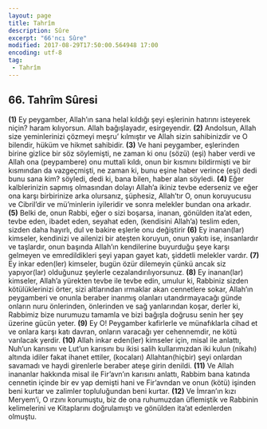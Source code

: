 ```yaml
---
layout: page
title: Tahrîm
description: Sûre
excerpt: "66'ncı Sûre"
modified: 2017-08-29T17:50:00.564948 17:00
encoding: utf-8
tag: 
 - Tahrîm
---
```


## 66. Tahrîm Sûresi

**(1)** Ey peygamber, Allah’ın sana helal kıldığı şeyi eşlerinin hatırını isteyerek niçin? haram kılıyorsun. Allah bağışlayadır, esirgeyendir.
**(2)** Andolsun, Allah size yeminlerinizi çözmeyi meşru’ kılmıştır ve Allah sizin sahibinizdir ve O bilendir, hüküm ve hikmet sahibidir.
**(3)** Ve hani peygamber, eşlerinden birine gizlice bir söz söylemişti, ne zaman ki onu (sözü) (eşi) haber verdi ve Allah ona (peypambere) onu muttali kıldı, onun bir kısmını bildirmişti ve bir kısmından da vazgeçmişti, ne zaman ki, bunu eşine haber verince (eşi) dedi bunu sana kim? söyledi, dedi ki, bana bilen, haber alan söyledi.
**(4)** Eğer kalblerinizin sapmış olmasından dolayı Allah’a ikiniz tevbe ederseniz ve eğer ona karşı birbirinize arka olursanız, şüphesiz, Allah’tır O, onun koruyucusu ve Cibril’dir ve mü’minlerin iyileridir ve sonra melekler bundan ona arkadır.
**(5)** Belki de, onun Rabbi, eğer o sizi boşarsa, inanan, gönülden ita’at eden, tevbe eden, ibadet eden, seyahat eden, (kendisini Allah’a) teslim eden, sizden daha hayırlı, dul ve bakire eşlerle onu değiştirir 
**(6)** Ey inanan(lar) kimseler, kendinizi ve ailenizi bir ateşten koruyun, onun yakıtı ise, insanlardır ve taşlardır, onun başında Allah’ın kendilerine buyurduğu şeye karşı gelmeyen ve emredildikleri şeyi yapan gayet katı, şiddetli melekler vardır.
**(7)** Ey inkar eden(ler) kimseler, bugün özür dilemeyin çünkü ancak siz yapıyor(lar) olduğunuz şeylerle cezalandırılıyorsunuz.
**(8)** Ey inanan(lar) kimseler, Allah’a yürekten tevbe ile tevbe edin, umulur ki, Rabbiniz sizden kötülüklerinizi örter, sizi altlarından ırmaklar akan cennetlere sokar, Allah’ın peygamberi ve onunla beraber inanmış olanları utandırmayacağı günde onların nuru önlerinden,  önlerinden ve sağ yanlarından koşar, derler ki, Rabbimiz bize nurumuzu tamamla ve bizi bağışla doğrusu senin her şey üzerine gücün yeter.
**(9)** Ey O! Peygamber kafirlerle ve münafıklarla cihad et ve onlara karşı katı davran, onların varacağı yer cehennemdir, ne kötü varılacak yerdir.
****(10)**** Allah inkar eden(ler) kimseler için, misal ile anlattı, Nuh’un karısını ve Lut’un karısını bu ikisi salih kullarımızdan iki kulun (nikahı) altında idiler fakat ihanet ettiler, (kocaları) Allahtan(hiçbir) şeyi onlardan savamadı ve haydi girenlerle beraber ateşe girin denildi. 
****(11)**** Ve Allah inananlar hakkında misal ile Fir’avn’ın karısını anlattı, Rabbim bana katında cennetin içinde bir ev yap demişti hani ve  Fir’avndan ve onun (kötü) işinden beni kurtar ve zalimler topluluğundan beni kurtar.
****(12)**** Ve İmran’ın kızı Meryem’i, O ırzını korumuştu, biz de ona ruhumuzdan üflemiştik ve Rabbinin kelimelerini ve Kitaplarını doğrulamıştı ve gönülden ita’at edenlerden olmuştu. 
